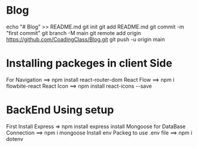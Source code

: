 # Blog

echo "# Blog" >> README.md
git init
git add README.md
git commit -m "first commit"
git branch -M main
git remote add origin https://github.com/CoadingClass/Blog.git
git push -u origin main

# Installing packeges in client Side

For Navigation ==> npm install react-router-dom
React Flow ==> npm i flowbite-react
React Icon ==> npm install react-icons --save

# BackEnd Using setup

First Install Express => npm install express
install Mongoose for DataBase Connection ==> npm i mongoose
Install env Packeg to use .env file ==> npm i dotenv
